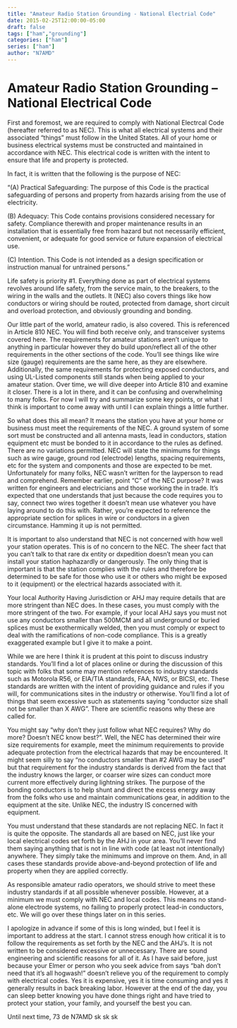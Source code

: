 ```yaml
---
title: "Amateur Radio Station Grounding - National Electrial Code"
date: 2015-02-25T12:00:00-05:00
draft: false
tags: ["ham","grounding"]
categories: ["ham"]
series: ["ham"]
author: "N7AMD"
---
```


# Amateur Radio Station Grounding – National Electrical Code

First and foremost, we are required to comply with National Electrcal Code (hereafter referred to as NEC). This is what all electrical systems and their associated “things” must follow in the United States. All of your home or business electrical systems must be constructed and maintained in accordance with NEC. This electrical code is written with the intent to ensure that life and property is protected.

In fact, it is written that the following is the purpose of NEC:

“(A) Practical Safeguarding: The purpose of this Code is the practical safeguarding of persons and property from hazards arising from the use of electricity.

(B) Adequacy: This Code contains provisions considered necessary for safety. Compliance therewith and proper maintenance results in an installation that is essentially free from hazard but not necessarily efficient, convenient, or adequate for good service or future expansion of electrical use.

(C) Intention. This Code is not intended as a design specification or instruction manual for untrained persons.”

Life safety is priority #1. Everything done as part of electrical systems revolves around life safety, from the service main, to the breakers, to the wiring in the walls and the outlets. It (NEC) also covers things like how conductors or wiring should be routed, protected from damage, short circuit and overload protection, and obviously grounding and bonding.

Our little part of the world, amateur radio, is also covered. This is referenced in Article 810 NEC. You will find both receive only, and transceiver systems covered here. The requirements for amateur stations aren’t unique to anything in particular however they do build upon/reflect all of the other requirements in the other sections of the code. You’ll see things like wire size (gauge) requirements are the same here, as they are elsewhere. Additionally, the same requirements for protecting exposed conductors, and using UL-Listed components still stands when being applied to your amateur station. Over time, we will dive deeper into Article 810 and examine it closer. There is a lot in there, and it can be confusing and overwhelming to many folks. For now I will try and summarize some key points, or what I think is important to come away with until I can explain things a little further.

So what does this all mean? It means the station you have at your home or business must meet the requirements of the NEC. A ground system of some sort must be constructed and all antenna masts, lead in conductors, station equipment etc must be bonded to it in accordance to the rules as defined. There are no variations permitted. NEC will state the minimums for things such as wire gauge, ground rod (electrode) lengths, spacing requirements, etc for the system and components and those are expected to be met. Unfortunately for many folks, NEC wasn’t written for the layperson to read and comprehend. Remember earlier, point “C” of the NEC purpose? It was written for engineers and electricians and those working the in trade. It’s expected that one understands that just because the code requires you to say, connect two wires together it doesn’t mean use whatever you have laying around to do this with. Rather, you’re expected to reference the appropriate section for splices in wire or conductors in a given circumstance. Hamming it up is not permitted.

It is important to also understand that NEC is not concerned with how well your station operates. This is of no concern to the NEC. The sheer fact that you can’t talk to that rare dx entity or dxpedition doesn’t mean you can install your station haphazardly or dangerously. The only thing that is important is that the station complies with the rules and therefore be determined to be safe for those who use it or others who might be exposed to it (equipment) or the electrical hazards associated with it.

Your local Authority Having Jurisdiction or AHJ may require details that are more stringent than NEC does. In these cases, you must comply with the more stringent of the two. For example, if your local AHJ says you must not use any conductors smaller than 500MCM and all underground or buried splices must be exothermically welded, then you must comply or expect to deal with the ramifications of non-code compliance. This is a greatly exaggerated example but I give it to make a point.

While we are here I think it is prudent at this point to discuss industry standards. You’ll find a lot of places online or during the discussion of this topic with folks that some may mention references to industry standards such as Motorola R56, or EIA/TIA standards, FAA, NWS, or BICSI, etc. These standards are written with the intent of providing guidance and rules if you will, for communications sites in the industry or otherwise. You’ll find a lot of things that seem excessive such as statements saying “conductor size shall not be smaller than X AWG”. There are scientific reasons why these are called for.

You might say “why don’t they just follow what NEC requires? Why do more? Doesn’t NEC know best?”. Well, the NEC has determined their wire size requirements for example, meet the minimum requirements to provide adequate protection from the electrical hazards that may be encountered. It might seem silly to say “no conductors smaller than #2 AWG may be used” but that requirement for the industry standards is derived from the fact that the industry knows the larger, or coarser wire sizes can conduct more current more effectively during lightning strikes. The purpose of the bonding conductors is to help shunt and direct the excess energy away from the folks who use and maintain communications gear, in addition to the equipment at the site. Unlike NEC, the industry IS concerned with equipment.

You must understand that these standards are not replacing NEC. In fact it is quite the opposite. The standards all are based on NEC, just like your local electrical codes set forth by the AHJ in your area. You’ll never find them saying anything that is not in line with code (at least not intentionally) anywhere. They simply take the minimums and improve on them. And, in all cases these standards provide above-and-beyond protection of life and property when they are applied correctly.

As responsible amateur radio operators, we should strive to meet these industry standards if at all possible whenever possible. However, at a minimum we must comply with NEC and local codes. This means no stand-alone electrode systems, no failing to properly protect lead-in conductors, etc. We will go over these things later on in this series.

I apologize in advance if some of this is long winded, but I feel it is important to address at the start. I cannot stress enough how critical it is to follow the requirements as set forth by the NEC and the AHJ’s. It is not written to be considered excessive or unnecessary. There are sound engineering and scientific reasons for all of it. As I have said before, just because your Elmer or person who you seek advice from says “bah don’t need that it’s all hogwash!” doesn’t relieve you of the requirement to comply with electrical codes. Yes it is expensive, yes it is time consuming and yes it generally results in back breaking labor. However at the end of the day, you can sleep better knowing you have done things right and have tried to protect your station, your family, and yourself the best you can.

 

Until next time, 73 de N7AMD sk sk sk